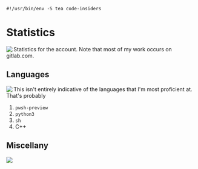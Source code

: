 ```shebang
#!/usr/bin/env -S tea code-insiders
```

<!DOCTYPE html>
<html lang="en">
  <head>
    <meta charset="UTF-8">
    <meta name="viewport" content="width=device-width, initial-scale=1.0">
    <meta http-equiv="X-UA-Compatible" content="ie=edge">
    <link rel="stylesheet" href="style.css">
  </head>

<body>
  
<h1>
  Statistics
</h1>

<a href="https://github.com/anuraghazra/github-readme-stats">
  <img width="auto" height="auto" align="left" src="https://github-readme-stats.vercel.app/api?username=rokejulianlockhart&show_icons=true&theme=transparent&count_private=true&include_all_commits=true&number_format=long" />
</a>
  
Statistics for the account. Note that most of my work occurs on gitlab.com.
  
<h2>
  Languages
</h2>

<a href="https://github.com/anuraghazra/github-readme-stats">
  <img width="auto" height="auto" align="left" src="https://github-readme-stats.vercel.app/api/top-langs/?username=rokejulianlockhart&langs_count=10&theme=transparent&count_private=true&layout=default&langs_count=10" />
</a>
  
<p>This isn't entirely indicative of the languages that I'm most proficient at. That's probably</p>
<ol type="1">
  <li><code>pwsh-preview</code></li>
  <li><code>python3</code></li>
  <li><code>sh</code></li>
  <li>C++</li>
</ol>
  
<h2>
  Miscellany
</h2>

<a href="https://visitcount.itsvg.in">
  <img width="auto" height="auto" align="left" src="https://visitcount.itsvg.in/api?id=rokejulianlockhart&label=Profile%20Views&color=12&icon=0" />
</a>
  
</body>
</html>
